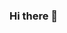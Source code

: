 ### Hi there 👋

<!--
**SofiaTurcany/SofiaTurcany** is a ✨ _special_ ✨ repository because its `README.md` (this file) appears on your GitHub profile.

Here are some ideas to get you started:

- 🔭 I’m currently working on my Masters degree in Cognitive Neuroscience
- 🌱 I’m currently learning coding/programming
- 👯 I’m looking to collaborate on perception of reality projects
- 🤔 I’m looking for help with coding/programming
- 📫 How to reach me: st633@sussex.ac.uk
- ⚡ Fun fact: I studied Zoology for my undergrad and I am deeply interested in the evolutionary trajectory of cognition across animal species.
-->
